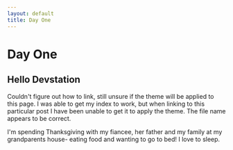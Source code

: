 ```yaml
---
layout: default
title: Day One
---
```


# Day One
## Hello Devstation

Couldn't figure out how to link, still unsure if the theme will be applied to this page. I was able to get my index to work, but when linking to this particular post I have been unable to get it to apply the theme. The file name appears to be correct.

I'm spending Thanksgiving with my fiancee, her father and my family at my grandparents house- eating food and wanting to go to bed! I love to sleep.
